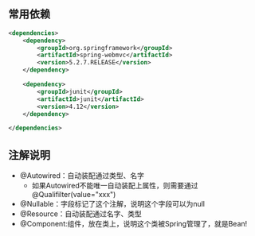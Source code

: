 ## 常用依赖
```xml
<dependencies>
    <dependency>
        <groupId>org.springframework</groupId>
        <artifactId>spring-webmvc</artifactId>
        <version>5.2.7.RELEASE</version>
    </dependency>

    <dependency>
        <groupId>junit</groupId>
        <artifactId>junit</artifactId>
        <version>4.12</version>
    </dependency>

</dependencies>
```

## 注解说明
- @Autowired：自动装配通过类型、名字
   - 如果Autowired不能唯一自动装配上属性，则需要通过@Qualifilter(value="xxx")
- @Nullable：字段标记了这个注解，说明这个字段可以为null    
- @Resource：自动装配通过名字、类型
- @Component:组件，放在类上，说明这个类被Spring管理了，就是Bean!